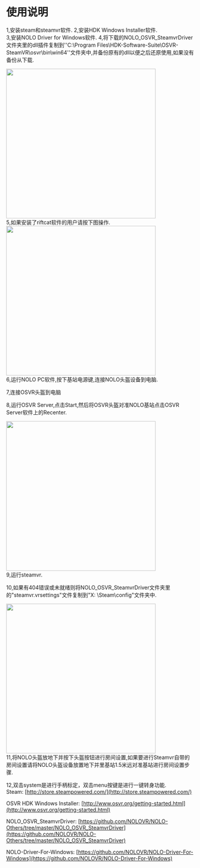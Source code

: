 # 使用说明  
1,安装steam和steamvr软件.
2,安装HDK Windows Installer软件.  
3,安装NOLO Driver for Windows软件.
4,将下载的NOLO_OSVR_SteamvrDriver文件夹里的dll插件复制到''C:\Program Files\HDK-Software-Suite\OSVR-SteamVR\osvr\bin\win64''文件夹中,并备份原有的dll以便之后还原使用,如果没有备份从下载.  
<div><img width=400 heigh=200 src="https://github.com/NOLOVR/NOLO-Others/blob/master/Windows-SDK-Others/picture/15.jpg"/></div>
5,如果安装了riftcat软件的用户请按下图操作.
<div><img width=400 heigh=200 src="https://github.com/NOLOVR/NOLO-Others/blob/master/Windows-SDK-Others/picture/14.jpg"/></div>
6,运行NOLO PC软件,按下基站电源键,连接NOLO头盔设备到电脑.   

7,连接OSVR头盔到电脑  

8,运行OSVR Server,点击Start,然后将OSVR头盔对准NOLO基站点击OSVR Server软件上的Recenter.
<div><img width=400 heigh=200 src="https://github.com/NOLOVR/NOLO-Others/blob/master/Windows-SDK-Others/picture/16.jpg"/></div>  
9,运行steamvr.  

10,如果有404错误或未就绪则将NOLO_OSVR_SteamvrDriver文件夹里的"steamvr.vrsettings"文件复制到"X: \Steam\config"文件夹中.
<div><img width=400 heigh=200 src="https://github.com/NOLOVR/NOLO-Others/blob/master/Windows-SDK-Others/picture/17.jpg"/></div>  
11,将NOLO头盔放地下并按下头盔按钮进行房间设置,如果要进行Steamvr自带的房间设置请将NOLO头盔设备放置地下并里基站1.5米远对准基站进行房间设置步骤. 

12,双击system是进行手柄标定，双击menu按键是进行一键转身功能.  
Steam: [http://store.steampowered.com/](http://store.steampowered.com/)

OSVR HDK Windows Installer: [http://www.osvr.org/getting-started.html](http://www.osvr.org/getting-started.html)

NOLO_OSVR_SteamvrDriver: [https://github.com/NOLOVR/NOLO-Others/tree/master/NOLO_OSVR_SteamvrDriver](https://github.com/NOLOVR/NOLO-Others/tree/master/NOLO_OSVR_SteamvrDriver)

NOLO-Driver-For-Windows: [https://github.com/NOLOVR/NOLO-Driver-For-Windows](https://github.com/NOLOVR/NOLO-Driver-For-Windows)
#